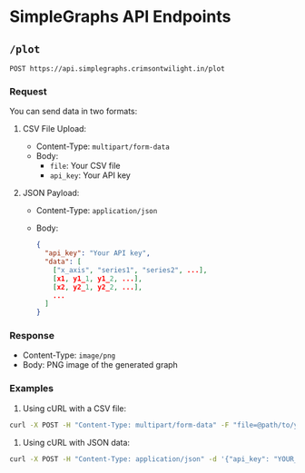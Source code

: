 # SimpleGraphs API Endpoints

## `/plot`

```text
POST https://api.simplegraphs.crimsontwilight.in/plot
```

### Request

You can send data in two formats:

1. CSV File Upload:
   - Content-Type: `multipart/form-data`
   - Body:
     - `file`: Your CSV file
     - `api_key`: Your API key

2. JSON Payload:
   - Content-Type: `application/json`
   - Body:

     ```json
     {
       "api_key": "Your API key",
       "data": [
         ["x_axis", "series1", "series2", ...],
         [x1, y1_1, y1_2, ...],
         [x2, y2_1, y2_2, ...],
         ...
       ]
     }
     ```

### Response

- Content-Type: `image/png`
- Body: PNG image of the generated graph

### Examples

1. Using cURL with a CSV file:

```bash
curl -X POST -H "Content-Type: multipart/form-data" -F "file=@path/to/your/file.csv" -F "api_key=YOUR_API_KEY" https://api.simplegraphs.crimsontwilight.in/plot --output graph.png
```

1. Using cURL with JSON data:

```bash
curl -X POST -H "Content-Type: application/json" -d '{"api_key": "YOUR_API_KEY", "data": [["Date", "Value1", "Value2"], ["2023-01-01", 10, 20], ["2023-01-02", 15, 25], ["2023-01-03", 12, 22]]}' https://api.simplegraphs.crimsontwilight.in/plot --output graph.png
```
